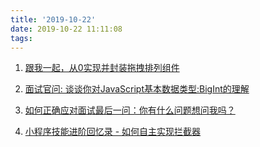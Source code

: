```yaml
---
title: '2019-10-22'
date: 2019-10-22 11:11:08
tags:
---
```


1. [跟我一起，从0实现并封装拖拽排列组件](https://juejin.im/post/5dae5daae51d4524c24821de)

2. [面试官问: 谈谈你对JavaScript基本数据类型:BigInt的理解](https://juejin.im/post/5dae5a23f265da5bae60a205)

3. [如何正确应对面试最后一问：你有什么问题想问我吗？](https://juejin.im/post/5dae5d2f51882576534d364f)

4. [小程序技能进阶回忆录 - 如何自主实现拦截器](https://juejin.im/post/5da80732f265da5b7f1ca788)
